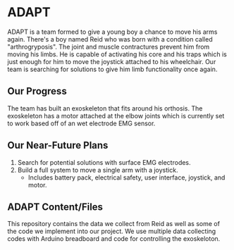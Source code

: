 # ADAPT
ADAPT is a team formed to give a young boy a chance to move his arms again. There's a boy named Reid who was born with a condition called "arthrogryposis". The joint and muscle contractures prevent him from moving his limbs. He is capable of activating his core and his traps which is just enough for him to move the joystick attached to his wheelchair. Our team is searching for solutions to give him limb functionality once again.

## Our Progress
The team has built an exoskeleton that fits around his orthosis. The exoskeleton has a motor attached at the elbow joints which is currently set to work based off of an wet electrode EMG sensor. 

## Our Near-Future Plans
1. Search for potential solutions with surface EMG electrodes.
2. Build a full system to move a single arm with a joystick.
    - Includes battery pack, electrical safety, user interface, joystick, and motor.

## ADAPT Content/Files
This repository contains the data we collect from Reid as well as some of the code we implement into our project. We use multiple data collecting codes with Arduino breadboard and code for controlling the exoskeloton.